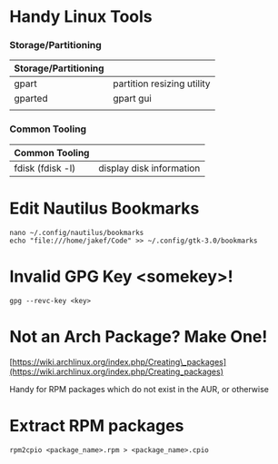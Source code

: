 # Handy Linux Tools

### Storage/Partitioning

| Storage/Partitioning |  |
| :--- | :--- |
| gpart | partition resizing utility |
| gparted | gpart gui |
|  |  |

### Common Tooling

| Common Tooling |  |
| :--- | :--- |
| fdisk \(fdisk -l\) | display disk information |

# Edit Nautilus Bookmarks

```
nano ~/.config/nautilus/bookmarks
echo "file:///home/jakef/Code" >> ~/.config/gtk-3.0/bookmarks
```

# Invalid GPG Key &lt;somekey&gt;!

```
gpg --revc-key <key>
```

# Not an Arch Package? Make One!

[https://wiki.archlinux.org/index.php/Creating\_packages](https://wiki.archlinux.org/index.php/Creating_packages)

Handy for RPM packages which do not exist in the AUR, or otherwise

# Extract RPM packages

```
rpm2cpio <package_name>.rpm > <package_name>.cpio
```



